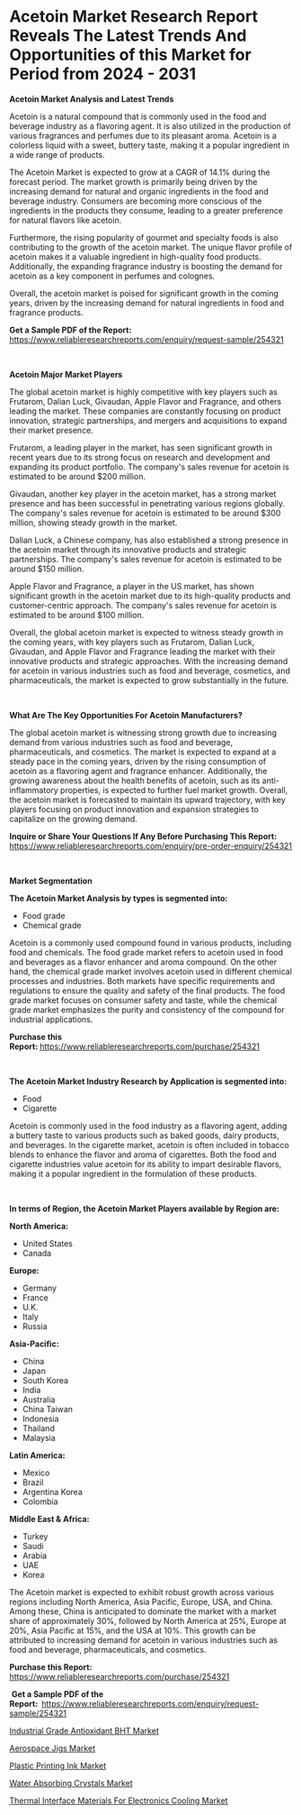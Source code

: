 <p><h1>Acetoin Market Research Report Reveals The Latest Trends And Opportunities of this Market for Period from 2024 - 2031</h1></p><p><strong>Acetoin Market Analysis and Latest Trends</strong></p>
<p><p>Acetoin is a natural compound that is commonly used in the food and beverage industry as a flavoring agent. It is also utilized in the production of various fragrances and perfumes due to its pleasant aroma. Acetoin is a colorless liquid with a sweet, buttery taste, making it a popular ingredient in a wide range of products.</p><p>The Acetoin Market is expected to grow at a CAGR of 14.1% during the forecast period. The market growth is primarily being driven by the increasing demand for natural and organic ingredients in the food and beverage industry. Consumers are becoming more conscious of the ingredients in the products they consume, leading to a greater preference for natural flavors like acetoin.</p><p>Furthermore, the rising popularity of gourmet and specialty foods is also contributing to the growth of the acetoin market. The unique flavor profile of acetoin makes it a valuable ingredient in high-quality food products. Additionally, the expanding fragrance industry is boosting the demand for acetoin as a key component in perfumes and colognes.</p><p>Overall, the acetoin market is poised for significant growth in the coming years, driven by the increasing demand for natural ingredients in food and fragrance products.</p></p>
<p><strong>Get a Sample PDF of the Report:&nbsp;</strong> <a href="https://www.reliableresearchreports.com/enquiry/request-sample/254321">https://www.reliableresearchreports.com/enquiry/request-sample/254321</a></p>
<p>&nbsp;</p>
<p><strong>Acetoin Major Market Players</strong></p>
<p><p>The global acetoin market is highly competitive with key players such as Frutarom, Dalian Luck, Givaudan, Apple Flavor and Fragrance, and others leading the market. These companies are constantly focusing on product innovation, strategic partnerships, and mergers and acquisitions to expand their market presence.</p><p>Frutarom, a leading player in the market, has seen significant growth in recent years due to its strong focus on research and development and expanding its product portfolio. The company's sales revenue for acetoin is estimated to be around $200 million.</p><p>Givaudan, another key player in the acetoin market, has a strong market presence and has been successful in penetrating various regions globally. The company's sales revenue for acetoin is estimated to be around $300 million, showing steady growth in the market.</p><p>Dalian Luck, a Chinese company, has also established a strong presence in the acetoin market through its innovative products and strategic partnerships. The company's sales revenue for acetoin is estimated to be around $150 million.</p><p>Apple Flavor and Fragrance, a player in the US market, has shown significant growth in the acetoin market due to its high-quality products and customer-centric approach. The company's sales revenue for acetoin is estimated to be around $100 million.</p><p>Overall, the global acetoin market is expected to witness steady growth in the coming years, with key players such as Frutarom, Dalian Luck, Givaudan, and Apple Flavor and Fragrance leading the market with their innovative products and strategic approaches. With the increasing demand for acetoin in various industries such as food and beverage, cosmetics, and pharmaceuticals, the market is expected to grow substantially in the future.</p></p>
<p>&nbsp;</p>
<p><strong>What Are The Key Opportunities For Acetoin Manufacturers?</strong></p>
<p><p>The global acetoin market is witnessing strong growth due to increasing demand from various industries such as food and beverage, pharmaceuticals, and cosmetics. The market is expected to expand at a steady pace in the coming years, driven by the rising consumption of acetoin as a flavoring agent and fragrance enhancer. Additionally, the growing awareness about the health benefits of acetoin, such as its anti-inflammatory properties, is expected to further fuel market growth. Overall, the acetoin market is forecasted to maintain its upward trajectory, with key players focusing on product innovation and expansion strategies to capitalize on the growing demand.</p></p>
<p><strong>Inquire or Share Your Questions If Any Before Purchasing This Report:</strong> <a href="https://www.reliableresearchreports.com/enquiry/pre-order-enquiry/254321">https://www.reliableresearchreports.com/enquiry/pre-order-enquiry/254321</a></p>
<p>&nbsp;</p>
<p><strong>Market Segmentation</strong></p>
<p><strong>The Acetoin Market Analysis by types is segmented into:</strong></p>
<p><ul><li>Food grade</li><li>Chemical grade</li></ul></p>
<p><p>Acetoin is a commonly used compound found in various products, including food and chemicals. The food grade market refers to acetoin used in food and beverages as a flavor enhancer and aroma compound. On the other hand, the chemical grade market involves acetoin used in different chemical processes and industries. Both markets have specific requirements and regulations to ensure the quality and safety of the final products. The food grade market focuses on consumer safety and taste, while the chemical grade market emphasizes the purity and consistency of the compound for industrial applications.</p></p>
<p><strong>Purchase this Report:&nbsp;</strong><a href="https://www.reliableresearchreports.com/purchase/254321">https://www.reliableresearchreports.com/purchase/254321</a></p>
<p>&nbsp;</p>
<p><strong>The Acetoin Market Industry Research by Application is segmented into:</strong></p>
<p><ul><li>Food</li><li>Cigarette</li></ul></p>
<p><p>Acetoin is commonly used in the food industry as a flavoring agent, adding a buttery taste to various products such as baked goods, dairy products, and beverages. In the cigarette market, acetoin is often included in tobacco blends to enhance the flavor and aroma of cigarettes. Both the food and cigarette industries value acetoin for its ability to impart desirable flavors, making it a popular ingredient in the formulation of these products.</p></p>
<p>&nbsp;</p>
<p><strong>In terms of Region, the Acetoin Market Players available by Region are:</strong></p>
<p>
    <p> <strong> North America: </strong>
        <ul>
            <li>United States</li>
            <li>Canada</li>
        </ul>
        </p> 
    <p> <strong> Europe: </strong>
        <ul>
            <li>Germany</li>
            <li>France</li>
            <li>U.K.</li>
            <li>Italy</li>
            <li>Russia</li>
        </ul>
        </p> 
    <p> <strong> Asia-Pacific: </strong>
        <ul>
            <li>China</li>
            <li>Japan</li>
            <li>South Korea</li>
            <li>India</li>
            <li>Australia</li>
            <li>China Taiwan</li>
            <li>Indonesia</li>
            <li>Thailand</li>
            <li>Malaysia</li>
        </ul>
        </p> 
    <p> <strong> Latin America: </strong>
        <ul>
            <li>Mexico</li>
            <li>Brazil</li>
            <li>Argentina Korea</li>
            <li>Colombia</li>
        </ul>
        </p> 
    <p> <strong> Middle East & Africa: </strong>
        <ul>
            <li>Turkey</li>
            <li>Saudi</li>
            <li>Arabia</li>
            <li>UAE</li>
            <li>Korea</li>
        </ul>
    </p>
    </p>
<p><p>The Acetoin market is expected to exhibit robust growth across various regions including North America, Asia Pacific, Europe, USA, and China. Among these, China is anticipated to dominate the market with a market share of approximately 30%, followed by North America at 25%, Europe at 20%, Asia Pacific at 15%, and the USA at 10%. This growth can be attributed to increasing demand for acetoin in various industries such as food and beverage, pharmaceuticals, and cosmetics.</p></p>
<p><strong>Purchase this Report: </strong><a href="https://www.reliableresearchreports.com/purchase/254321">https://www.reliableresearchreports.com/purchase/254321</a></p>
<p>&nbsp;<strong>Get a Sample PDF of the Report:&nbsp;&nbsp;</strong><a href="https://www.reliableresearchreports.com/enquiry/request-sample/254321">https://www.reliableresearchreports.com/enquiry/request-sample/254321</a></p>
<p><strong></strong></p>
<p><p><a href="https://view.publitas.com/reportprime-1/industrial-grade-antioxidant-bht-market-size-growth-outlook-from-2024-to-2031-projecting-at-markets-trends-analysis-by-application-regional-outlook-and-revenue/">Industrial Grade Antioxidant BHT Market</a></p><p><a href="https://issuu.com/reportprime-2/docs/aerospace-jigs-market-size-2030.pptx">Aerospace Jigs Market</a></p><p><a href="https://issuu.com/reportprime-2/docs/plastic-printing-ink-market-size-2030.pptx">Plastic Printing Ink Market</a></p><p><a href="https://github.com/Chiragrp22/Market-Research-Report-List-3/blob/main/water-absorbing-crystals-market.md">Water Absorbing Crystals Market</a></p><p><a href="https://cute-banjo-8ca.notion.site/Global-Thermal-Interface-Materials-For-Electronics-Cooling-Market-by-Types-Applications-and-Major--515ba8ca8ae64ee7afda5c4012830e91">Thermal Interface Materials For Electronics Cooling Market</a></p></p>